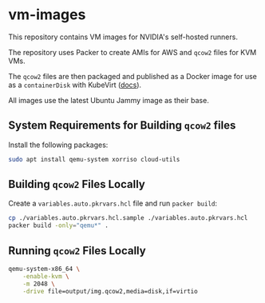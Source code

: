 # vm-images

This repository contains VM images for NVIDIA's self-hosted runners.

The repository uses Packer to create AMIs for AWS and `qcow2` files for KVM VMs.

The `qcow2` files are then packaged and published as a Docker image for use as a `containerDisk` with KubeVirt ([docs](https://kubevirt.io/user-guide/virtual_machines/disks_and_volumes/#containerdisk)).

All images use the latest Ubuntu Jammy image as their base.

## System Requirements for Building `qcow2` files

Install the following packages:

```sh
sudo apt install qemu-system xorriso cloud-utils
```

## Building `qcow2` Files Locally

Create a `variables.auto.pkrvars.hcl` file and run `packer build`:

```sh
cp ./variables.auto.pkrvars.hcl.sample ./variables.auto.pkrvars.hcl
packer build -only="qemu*" .
```

## Running `qcow2` Files Locally

```sh
qemu-system-x86_64 \
    -enable-kvm \
    -m 2048 \
    -drive file=output/img.qcow2,media=disk,if=virtio
```

